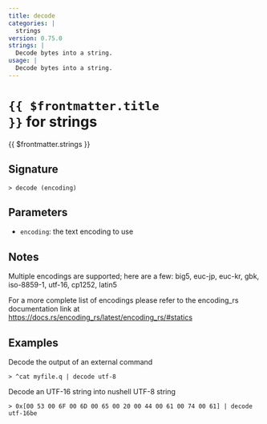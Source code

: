 ```yaml
---
title: decode
categories: |
  strings
version: 0.75.0
strings: |
  Decode bytes into a string.
usage: |
  Decode bytes into a string.
---
```


# <code>{{ $frontmatter.title }}</code> for strings

<div class='command-title'>{{ $frontmatter.strings }}</div>

## Signature

```> decode (encoding)```

## Parameters

 -  `encoding`: the text encoding to use

## Notes
Multiple encodings are supported; here are a few:
big5, euc-jp, euc-kr, gbk, iso-8859-1, utf-16, cp1252, latin5

For a more complete list of encodings please refer to the encoding_rs
documentation link at https://docs.rs/encoding_rs/latest/encoding_rs/#statics
## Examples

Decode the output of an external command
```shell
> ^cat myfile.q | decode utf-8
```

Decode an UTF-16 string into nushell UTF-8 string
```shell
> 0x[00 53 00 6F 00 6D 00 65 00 20 00 44 00 61 00 74 00 61] | decode utf-16be
```

